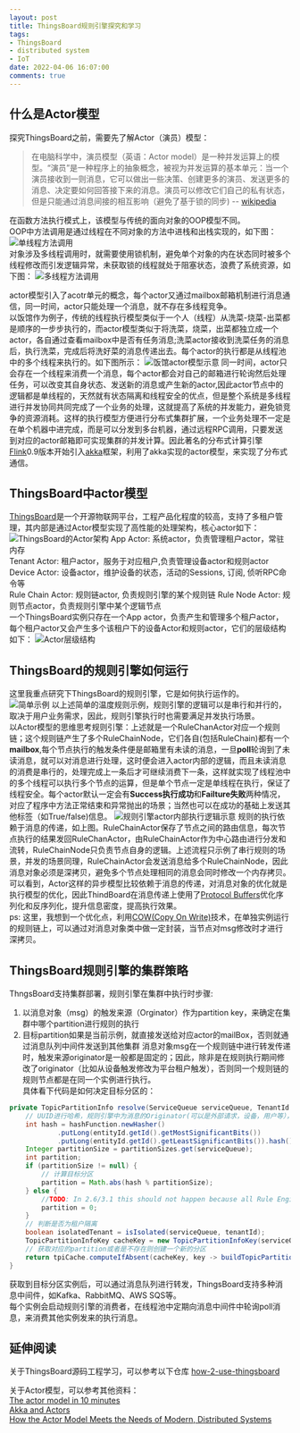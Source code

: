 ```yaml
---
layout: post
title: ThingsBoard规则引擎探究和学习
tags:
- ThingsBoard
- distributed system
- IoT
date: 2022-04-06 16:07:00
comments: true
---
```

## 什么是Actor模型
探究ThingsBoard之前，需要先了解Actor（演员）模型：
>在电脑科学中，演员模型（英语：Actor model）是一种并发运算上的模型。“演员”是一种程序上的抽象概念，被视为并发运算的基本单元：当一个演员接收到一则消息，它可以做出一些决策、创建更多的演员、发送更多的消息、决定要如何回答接下来的消息。演员可以修改它们自己的私有状态，但是只能通过消息间接的相互影响（避免了基于锁的同步)      -- [wikipedia](https://www.wikiwand.com/zh-sg/%E6%BC%94%E5%91%98%E6%A8%A1%E5%9E%8B)  

在函数方法执行模式上，该模型与传统的面向对象的OOP模型不同。  
OOP中方法调用是通过线程在不同对象的方法中进栈和出栈实现的，如下图：
![单线程方法调用](/img/java/thread_call_stack.png)  
对象涉及多线程调用时，就需要使用锁机制，避免单个对象的内在状态同时被多个线程修改而引发逻辑异常，未获取锁的线程就处于阻塞状态，浪费了系统资源，如下图：
![多线程方法调用](/img/java/multi_thread_call_stack.png)  
<!-- more -->
actor模型引入了acotr单元的概念，每个actor又通过mailbox邮箱机制进行消息通信，同一时间，actor只能处理一个消息，就不存在多线程竞争。  
以饭馆作为例子，传统的线程执行模型类似于一个人（线程）从洗菜-烧菜-出菜都是顺序的一步步执行的，而actor模型类似于将洗菜，烧菜，出菜都独立成一个actor，各自通过查看mailbox中是否有任务消息;洗菜actor接收到洗菜任务的消息后，执行洗菜，完成后将洗好菜的消息传递出去。每个actor的执行都是从线程池中的多个线程来执行的。如下图所示：
![饭馆actor模型示意](/img/java/cooking.png)
同一时间，actor只会存在一个线程来消费一个消息，每个actor都会对自己的邮箱进行轮询然后处理任务，可以改变其自身状态、发送新的消息或产生新的actor,因此actor节点中的逻辑都是单线程的，天然就有状态隔离和线程安全的优点，但是整个系统是多线程进行并发协同共同完成了一个业务的处理，这就提高了系统的并发能力，避免锁竞争的资源消耗。这样的执行模型方便进行分布式集群扩展，一个业务处理不一定是在单个机器中进完成，而是可以分发到多台机器，通过远程RPC调用，只要发送到对应的actor邮箱即可实现集群的并发计算。因此著名的分布式计算引擎[Flink](https://nightlies.apache.org/flink/flink-docs-master/zh/)0.9版本开始引入[akka](https://akka.io/)框架，利用了akka实现的actor模型，来实现了分布式通信。  

## ThingsBoard中actor模型
[ThingsBoard](https://thingsboard.io/)是一个开源物联网平台，工程产品化程度的较高，支持了多租户管理，其内部是通过Actor模型实现了高性能的处理架构，核心actor如下：
![ThingsBoard的Actor架构](/img/java/tb_actor.png)
App Actor: 系统actor，负责管理租户actor，常驻内存  
Tenant Actor: 租户actor，服务于对应租户,负责管理设备actor和规则actor  
Device Actor: 设备actor，维护设备的状态，活动的Sessions, 订阅, 侦听RPC命令等  
Rule Chain Actor: 规则链actor, 负责规则引擎的某个规则链
Rule Node Actor: 规则节点actor，负责规则引擎中某个逻辑节点    
一个ThingsBoard实例只存在一个App actor，负责产生和管理多个租户actor，每个租户actor又会产生多个该租户下的设备Actor和规则actor，它们的层级结构如下：
![Actor层级结构](/img/java/tb_actor_brain.png)

## ThingsBoard的规则引擎如何运行
这里我重点研究下ThingsBoard的规则引擎，它是如何执行运作的。   
![简单示例](/img/java/tb_rule_demo.png)
以上述简单的温度规则示例，规则引擎的逻辑可以是串行和并行的，取决于用户业务需求，因此，规则引擎执行时也需要满足并发执行场景。  
以Actor模型的思维思考规则引擎：上述就是一个RuleChanActor对应一个规则链；这个规则链产生了多个RuleChainNode，它们各自(包括RuleChain)都有一个**mailbox**,每个节点执行的触发条件便是邮箱里有未读的消息，一旦**poll**轮询到了未读消息，就可以对消息进行处理，这时便会进入actor内部的逻辑，而且未读消息的消费是串行的，处理完成上一条后才可继续消费下一条，这样就实现了线程池中的多个线程可以执行多个节点的运算，但是单个节点一定是单线程在执行，保证了线程安全。每个actor默认一定会有**Success执行成功**和**Failture失败**两种情况，对应了程序中方法正常结束和异常抛出的场景；当然也可以在成功的基础上发送其他标签（如True/false)信息。
![规则引擎actor内部执行逻辑示意](/img/java/tb_rule_engine.png)
规则的执行依赖于消息的传递，如上图。RuleChainActor保存了节点之间的路由信息，每次节点执行的结果发回RuleChanActor，由RuleChainActor作为中心路由进行分发和流转，RuleChainNode只负责节点自身的逻辑。上述流程只示例了串行规则的场景，并发的场景同理，RuleChainActor会发送消息给多个RuleChainNode，因此消息对象必须是深拷贝，避免多个节点处理相同的消息会同时修改一个内存拷贝。  
可以看到，Actor这样的异步模型比较依赖于消息的传递，对消息对象的优化就是执行模型的优化，因此ThindBoard在消息传递上使用了[Protocol Buffers](https://developers.google.com/protocol-buffers)优化序列化和反序列化，提升信息密度，提高执行效果。  
ps: 这里，我想到一个优化点，利用[COW(Copy On Write)](https://stackoverflow.com/questions/628938/what-is-copy-on-write)技术，在单独实例运行的规则链上，可以通过对消息对象类中做一定封装，当节点对msg修改时才进行深拷贝。

## ThingsBoard规则引擎的集群策略
ThngsBoard支持集群部署，规则引擎在集群中执行时步骤:
1. 以消息对象（msg）的触发来源（Orginator）作为partition key，来确定在集群中哪个partition进行规则的执行
2. 目标partition如果是当前示例，就直接发送给对应actor的mailBox，否则就通过消息队列中间件发送到其他集群
消息对象msg在一个规则链中进行转发传递时，触发来源originator是一般都是固定的；因此，除非是在规则执行期间修改了originator（比如从设备触发修改为平台租户触发），否则同一个规则链的规则节点都是在同一个实例进行执行。  
具体看下代码是如何决定目标分区的：
```java
private TopicPartitionInfo resolve(ServiceQueue serviceQueue, TenantId tenantId, EntityId entityId) {
    // UUID进行哈希，规则引擎中为消息的Originator(可以是外部请求，设备，用户等），通常在规则执行中不变
    int hash = hashFunction.newHasher()
            .putLong(entityId.getId().getMostSignificantBits())
            .putLong(entityId.getId().getLeastSignificantBits()).hash().asInt();
    Integer partitionSize = partitionSizes.get(serviceQueue);
    int partition;
    if (partitionSize != null) {
        // 计算目标分区
        partition = Math.abs(hash % partitionSize);
    } else {
        //TODO: In 2.6/3.1 this should not happen because all Rule Engine Queues will be in the DB and we always know their partition sizes.
        partition = 0;
    }
    // 判断是否为租户隔离
    boolean isolatedTenant = isIsolated(serviceQueue, tenantId);
    TopicPartitionInfoKey cacheKey = new TopicPartitionInfoKey(serviceQueue, isolatedTenant ? tenantId : null, partition);
    // 获取对应的partition或者是不存在则创建一个新的分区
    return tpiCache.computeIfAbsent(cacheKey, key -> buildTopicPartitionInfo(serviceQueue, tenantId, partition));
}
```
获取到目标分区实例后，可以通过消息队列进行转发，ThingsBoard支持多种消息中间件，如Kafka、RabbitMQ、AWS SQS等。  
每个实例会启动规则引擎的消费者，在线程池中定期向消息中间件中轮询poll消息，来消费其他实例发来的执行消息。

## 延伸阅读
关于ThingsBoard源码工程学习，可以参考以下仓库
[how-2-use-thingsboard](https://github.com/blackstar-baba/how-2-use-thingsboard/blob/main/doc/%E5%88%86%E6%9E%90/%E8%A7%84%E5%88%99%E5%BC%95%E6%93%8E.md)  

关于Actor模型，可以参考其他资料：  
[The actor model in 10 minutes](https://www.brianstorti.com/the-actor-model/)  
[Akka and Actors](https://cwiki.apache.org/confluence/display/FLINK/Akka+and+Actors)  
[How the Actor Model Meets the Needs of Modern, Distributed Systems](https://doc.akka.io/docs/akka/current/typed/guide/actors-intro.html)  
